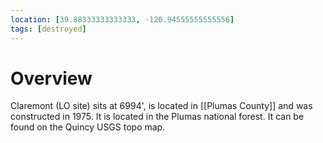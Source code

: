 ```yaml
---
location: [39.88333333333333, -120.94555555555556]
tags: [destroyed]
---
```


# Overview

Claremont (LO site) sits at 6994', is located in [[Plumas County]] and was constructed in 1975. It is located in the Plumas national forest. It can be found on the Quincy USGS topo map.

